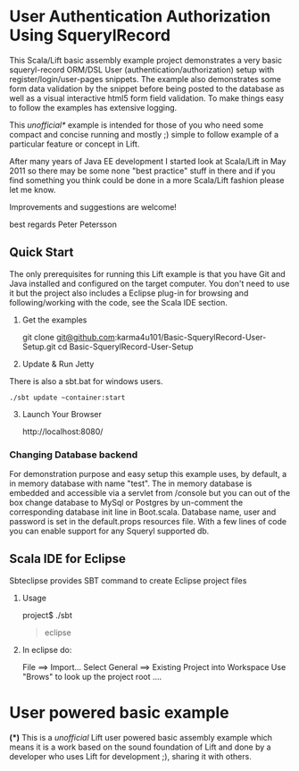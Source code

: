 User Authentication Authorization Using SquerylRecord
=====================================================

This Scala/Lift basic assembly example project demonstrates a very basic squeryl-record ORM/DSL User (authentication/authorization) setup 
with register/login/user-pages snippets. The example also demonstrates some form data validation by the snippet before being posted to the 
database as well as a visual interactive html5 form field validation. To make things easy to follow the examples has extensive logging. 

This _unofficial*_ example is intended for those of you who need some compact and concise running and mostly ;) simple to follow example of a particular 
feature or concept in Lift.

After many years of Java EE development I started look at Scala/Lift in May 2011 so there may be some none "best practice" stuff in there 
and if you find something you think could be done in a more Scala/Lift fashion please let me know.

Improvements and suggestions are welcome!  

best regards 
Peter Petersson     


Quick Start
-----------
The only prerequisites for running this Lift example is that you have Git and Java installed and configured on the target computer.
You don't need to use it but the project also includes a Eclipse plug-in for browsing and following/working with the code, see the Scala IDE section.   


1) Get the examples

	git clone git@github.com:karma4u101/Basic-SquerylRecord-User-Setup.git
	cd Basic-SquerylRecord-User-Setup

2) Update & Run Jetty

There is also a sbt.bat for windows users.

	./sbt update ~container:start

3) Launch Your Browser
	
	http://localhost:8080/
	
### Changing Database backend

For demonstration purpose and easy setup this example uses, by default, a in memory database with name "test".
The in memory database is embedded and accessible via a servlet from /console but you can out of the box change database 
to MySql or Postgres by un-comment the corresponding database init line in Boot.scala. Database name, user and password 
is set in the default.props resources file. With a few lines of code you can enable support for any Squeryl supported db. 	

Scala IDE for Eclipse
---------------------
Sbteclipse provides SBT command to create Eclipse project files

1) Usage

	project$ ./sbt
	> eclipse 

2) In eclipse do: 

	File ==> Import...
	Select General ==> Existing Project into Workspace 
	Use "Brows" to look up the project root ....


User powered basic example 
==========================
**(*)** This is a _unofficial_ Lift user powered basic assembly example which means it is a work based on the 
sound foundation of Lift and done by a developer who uses Lift for development ;), sharing it with others.

